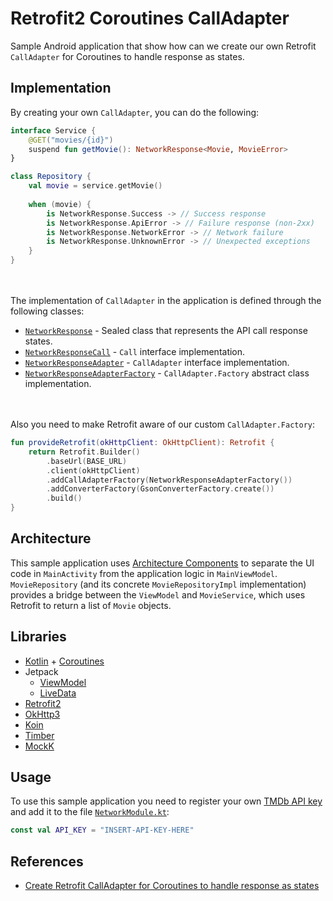 # Retrofit2 Coroutines CallAdapter
Sample Android application that show how can we create our own Retrofit `CallAdapter` for Coroutines to handle response as states.
## Implementation
By creating your own `CallAdapter`, you can do the following:
```kt
interface Service {
    @GET("movies/{id}")
    suspend fun getMovie(): NetworkResponse<Movie, MovieError>
}

class Repository {
    val movie = service.getMovie()
    
    when (movie) {
        is NetworkResponse.Success -> // Success response
        is NetworkResponse.ApiError -> // Failure response (non-2xx)
        is NetworkResponse.NetworkError -> // Network failure
        is NetworkResponse.UnknownError -> // Unexpected exceptions
    }
}
```
<br><br>
The implementation of `CallAdapter` in the application is defined through the following classes:
- [`NetworkResponse`](app/src/main/java/com/example/retrofit2coroutinescalladapter/data/network/adapter/NetworkResponse.kt) - Sealed class that represents the API call response states.
- [`NetworkResponseCall`](app/src/main/java/com/example/retrofit2coroutinescalladapter/data/network/adapter/NetworkResponseCall.kt) - `Call` interface implementation.
- [`NetworkResponseAdapter`](app/src/main/java/com/example/retrofit2coroutinescalladapter/data/network/adapter/NetworkResponseAdapter.kt) - `CallAdapter` interface implementation.
- [`NetworkResponseAdapterFactory`](app/src/main/java/com/example/retrofit2coroutinescalladapter/data/network/adapter/NetworkResponseAdapterFactory.kt) - `CallAdapter.Factory` abstract class implementation.

<br><br>
Also you need to make Retrofit aware of our custom `CallAdapter.Factory`:
```kt
fun provideRetrofit(okHttpClient: OkHttpClient): Retrofit {
    return Retrofit.Builder()
        .baseUrl(BASE_URL)
        .client(okHttpClient)
        .addCallAdapterFactory(NetworkResponseAdapterFactory())
        .addConverterFactory(GsonConverterFactory.create())
        .build()
}
```
## Architecture
This sample application uses [Architecture Components](https://developer.android.com/topic/libraries/architecture) to separate the UI code in `MainActivity` from the application logic in `MainViewModel`. `MovieRepository` (and its concrete `MovieRepositoryImpl` implementation) provides a bridge between the `ViewModel` and `MovieService`, which uses Retrofit to return a list of `Movie` objects.
## Libraries
- [Kotlin](https://kotlinlang.org/) + [Coroutines](https://github.com/Kotlin/kotlinx.coroutines)
- Jetpack
  - [ViewModel](https://developer.android.com/topic/libraries/architecture/viewmodel)
  - [LiveData](https://developer.android.com/topic/libraries/architecture/livedata)
-  [Retrofit2](https://github.com/square/retrofit)
- [OkHttp3](https://github.com/square/okhttp)
- [Koin](https://github.com/InsertKoinIO/koin)
- [Timber](https://github.com/JakeWharton/timber)
- [MockK](https://github.com/mockk/mockk)
## Usage
To use this sample application you need to register your own [TMDb API key](https://www.themoviedb.org/documentation/api) and add it to the file [`NetworkModule.kt`](app/src/main/java/com/example/retrofit2coroutinescalladapter/di/NetworkModule.kt):
```kt
const val API_KEY = "INSERT-API-KEY-HERE"
```
## References
- [Create Retrofit CallAdapter for Coroutines to handle response as states](https://proandroiddev.com/create-retrofit-calladapter-for-coroutines-to-handle-response-as-states-c102440de37a)
